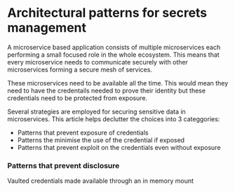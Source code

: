 # Architectural patterns for secrets management

A microservice based application consists of multiple microservices each performing a small focused role in the whole ecosystem. This means that every microservice needs to communicate securely with other microservices forming a secure mesh of services.

These microservices need to be available all the time. This would mean they need to have the credentails needed to prove their identity but these credentials need to be protected from exposure.

Several strategies are employed for securing sensitive data in microservices. This article helps declutter the choices into 3 categgories:
 - Patterns that prevent exposure of credentials
 - Patterns the minimise the use of the credential if exposed
 - Patterns that prevent exploit on the credentials even without exposure

### Patterns that prevent disclosure
  
 Vaulted credentials made available through an in memory mount
